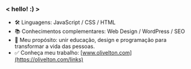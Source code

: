 ### < hello! :) >

- 🛠 Linguagens: JavaScript / CSS / HTML
- 📚 Conhecimentos complementares: Web Design / WordPress / SEO
- 🎯 Meu propósito: unir educação, design e programação para transformar a vida das pessoas.
- ✅ Conheça meu trabalho: [www.olivelton.com](https://olivelton.com/links)
